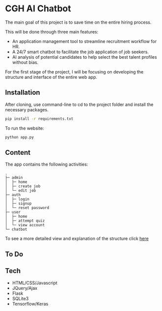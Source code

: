 # CGH AI Chatbot

The main goal of this project is to save time on the entire hiring process.

This will be done through three main features:
- An application management tool to streamline recruitment workflow for HR.
- A 24/7 smart chatbot to facilitate the job application of job seekers.
- AI analysis of potential candidates to help select the best talent profiles without bias.

For the first stage of the project, I will be focusing on developing the structure and interface of the entire web app.


## Installation

After cloning, use command-line to cd to the project folder and install the necessary packages.

```bash
pip install -r requirements.txt
```
To run the website:
```python
python app.py
```

## Content

The app contains the following activities:
```
.
├─ admin
│  ├─ home
│  ├─ create job
│  └─ edit job
├─ auth
│  ├─ login
│  ├─ signup
│  └─ reset password
├─ user
│  ├─ home
│  ├─ attempt quiz
│  └─ view account
└─ chatbot
```
To see a more detailed view and explanation of the structure click [here](https://pastebin.com/r2yph7i7)

## To Do


## Tech

- HTML/CSS/Javascript
- JQuery/Ajax
- Flask
- SQLite3
- Tensorflow/Keras